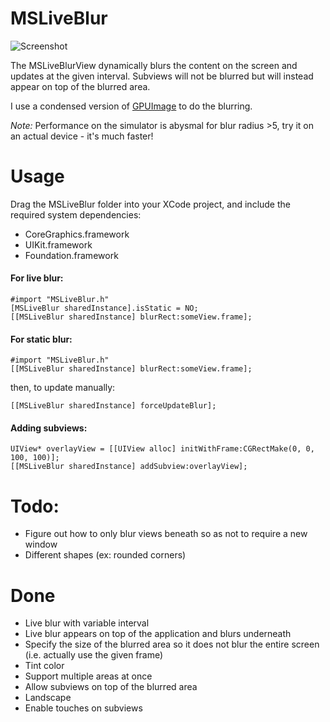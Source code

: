MSLiveBlur
==========

![Screenshot](https://raw.githubusercontent.com/mspensieri/MSLiveBlur/master/demo.gif)

The MSLiveBlurView dynamically blurs the content on the screen and updates at the given interval. 
Subviews will not be blurred but will instead appear on top of the blurred area.

I use a condensed version of [GPUImage](https://github.com/BradLarson/GPUImage) to do the blurring.

*Note:* Performance on the simulator is abysmal for blur radius >5, try it on an actual device - it's much faster!

# Usage

Drag the MSLiveBlur folder into your XCode project, and include the required system dependencies:
* CoreGraphics.framework
* UIKit.framework
* Foundation.framework

#### For live blur:

    #import "MSLiveBlur.h"
    [MSLiveBlur sharedInstance].isStatic = NO;
    [[MSLiveBlur sharedInstance] blurRect:someView.frame];

#### For static blur:

    #import "MSLiveBlur.h"
    [[MSLiveBlur sharedInstance] blurRect:someView.frame];

then, to update manually:

    [[MSLiveBlur sharedInstance] forceUpdateBlur];

#### Adding subviews:

    UIView* overlayView = [[UIView alloc] initWithFrame:CGRectMake(0, 0, 100, 100)];
    [[MSLiveBlur sharedInstance] addSubview:overlayView];

# Todo:
* Figure out how to only blur views beneath so as not to require a new window
* Different shapes (ex: rounded corners)

# Done
* Live blur with variable interval
* Live blur appears on top of the application and blurs underneath
* Specify the size of the blurred area so it does not blur the entire screen (i.e. actually use the given frame)
* Tint color
* Support multiple areas at once
* Allow subviews on top of the blurred area
* Landscape
* Enable touches on subviews
